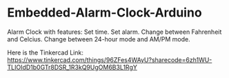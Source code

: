 # Embedded-Alarm-Clock-Arduino
Alarm Clock with features: Set time. Set alarm. Change between Fahrenheit and Celcius. Change between 24-hour mode and AM/PM mode.

Here is the Tinkercad Link:
https://www.tinkercad.com/things/96ZFes4WAyU?sharecode=6zh1WU-TLIOIdD1b0GTr8DSR_1R3kQ9UgOM6B3L1RgY
